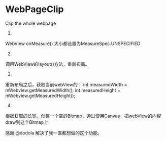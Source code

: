 # WebPageClip
Clip the whole webpage

1.
WebView
onMeasure() 大小都设置为MeasureSpec.UNSPECIFIED

2.
调用WebView的layout()方法，重新布局。

3.
重新布局之后，获取当前webView的：
 int measuredWidth = mWebview.getMeasuredWidth();
 int measuredHeight = mWebview.getMeasuredHeight();

4.
根据获取的长宽，创建一个空的Bitmap，通过使用Canvas，把webView的内容draw到这个Bitmap上

感谢  @dodola 解决了我一直都想做的这个功能。
